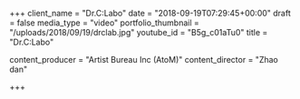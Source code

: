 +++
client_name = "Dr.C:Labo"
date = "2018-09-19T07:29:45+00:00"
draft = false
media_type = "video"
portfolio_thumbnail = "/uploads/2018/09/19/drclab.jpg"
youtube_id = "B5g_c01aTu0"
title = "Dr.C:Labo"

content_producer = "Artist Bureau Inc (AtoM)"
content_director = "Zhao dan"

+++

